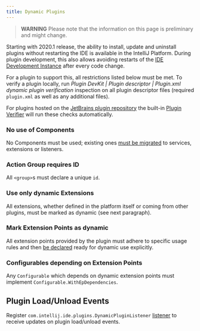 ```yaml
---
title: Dynamic Plugins
---
```

<!-- Copyright 2000-2020 JetBrains s.r.o. and other contributors. Use of this source code is governed by the Apache 2.0 license that can be found in the LICENSE file. -->

> **WARNING** Please note that the information on this page is preliminary and might change.

Starting with 2020.1 release, the ability to install, update and uninstall plugins without restarting the IDE is available in the IntelliJ Platform. During plugin development, this also allows avoiding restarts of the [IDE Development Instance](/basics/ide_development_instance.md#enabling-auto-reload) after every code change. 

For a plugin to support this, all restrictions listed below must be met. To verify a plugin locally, run _Plugin DevKit | Plugin descriptor | Plugin.xml dynamic plugin verification_ 
inspection on all plugin descriptor files (required `plugin.xml` as well as any additional files).

For plugins hosted on the [JetBrains plugin repository](/plugin_repository/index.md) the built-in [Plugin Verifier](https://blog.jetbrains.com/platform/2018/07/plugins-repository-now-integrates-with-the-plugin-verification-tool/)
will run these checks automatically.

### No use of Components
No Components must be used; existing ones [must be migrated](plugin_components.md) to services, extensions or listeners.

### Action Group requires ID
All `<group>`s must declare a unique `id`.

### Use only dynamic Extensions
All extensions, whether defined in the platform itself or coming from other plugins, must be marked as dynamic (see next paragraph). 

### Mark Extension Points as dynamic
All extension points provided by the plugin must adhere to specific usage rules and then [be declared](plugin_extension_points.md#dynamic-extension-points) ready for dynamic use explicitly.

### Configurables depending on Extension Points
Any `Configurable` which depends on dynamic extension points must implement `Configurable.WithEpDependencies`.

## Plugin Load/Unload Events
Register `com.intellij.ide.plugins.DynamicPluginListener` [listener](plugin_listeners.md) to receive updates on plugin load/unload events.